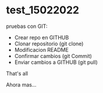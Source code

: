 # test_15022022
pruebas con GIT:
- Crear repo en GITHUB
- Clonar repositorio (git clone)
- Modificacion README
- Confirmar cambios (git Commit)
- Enviar cambios a GITHUB (git pull)

That's all

Ahora mas...
